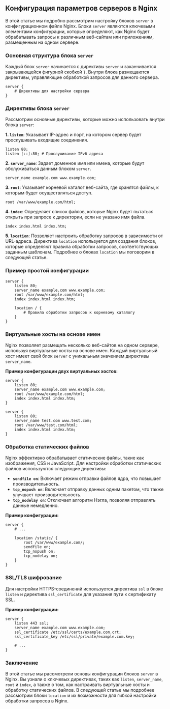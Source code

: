 ## Конфигурация параметров серверов в Nginx

В этой статье мы подробно рассмотрим настройку блоков `server` в конфигурационном файле Nginx. Блоки `server` являются ключевыми элементами конфигурации, которые определяют, как Nginx будет обрабатывать запросы к различным веб-сайтам или приложениям, размещенным на одном сервере.

### Основная структура блока `server`

Каждый блок `server` начинается с директивы `server` и заканчивается закрывающейся фигурной скобкой `}`. Внутри блока размещаются директивы, управляющие обработкой запросов для данного сервера.

```nginx
server {
    # Директивы для настройки сервера
}
```

### Директивы блока `server`

Рассмотрим основные директивы, которые можно использовать внутри блока `server`:

**1. `listen`**: Указывает IP-адрес и порт, на котором сервер будет прослушивать входящие соединения.

```nginx
listen 80;
listen [::]:80; # Прослушивание IPv6 адреса
```

**2. `server_name`**: Задает доменное имя или имена, которые будут обслуживаться данным блоком `server`. 

```nginx
server_name example.com www.example.com;
```

**3. `root`**: Указывает корневой каталог веб-сайта, где хранятся файлы, к которым будет осуществляться доступ.

```nginx
root /var/www/example.com/html;
```

**4. `index`**: Определяет список файлов, которые Nginx будет пытаться открыть при запросе к директории, если не указано имя файла.

```nginx
index index.html index.htm;
```

**5. `location`**: Позволяет настроить обработку запросов в зависимости от URL-адреса. Директива `location` используется для создания блоков, которые определяют правила обработки запросов, соответствующих заданным шаблонам. Подробнее о блоках `location` мы поговорим в следующей статье.

### Пример простой конфигурации

```nginx
server {
    listen 80;
    server_name example.com www.example.com;
    root /var/www/example.com/html;
    index index.html index.htm;

    location / {
        # Правила обработки запросов к корневому каталогу
    }
}
```

### Виртуальные хосты на основе имен

Nginx позволяет размещать несколько веб-сайтов на одном сервере, используя виртуальные хосты на основе имен. Каждый виртуальный хост имеет свой блок `server` с уникальным значением директивы `server_name`. 

**Пример конфигурации двух виртуальных хостов:**

```nginx
server {
    listen 80;
    server_name example.com www.example.com;
    root /var/www/example.com/html;
    index index.html index.htm;
}

server {
    listen 80;
    server_name test.com www.test.com;
    root /var/www/test.com/html;
    index index.html index.htm;
}
```

### Обработка статических файлов

Nginx эффективно обрабатывает статические файлы, такие как изображения, CSS и JavaScript. Для настройки обработки статических файлов используются следующие директивы:

* **`sendfile on`**: Включает режим отправки файлов ядра, что повышает производительность.
* **`tcp_nopush on`**: Включает отправку данных одним пакетом, что также улучшает производительность.
* **`tcp_nodelay on`**: Отключает алгоритм Нэгла, позволяя отправлять данные немедленно.

**Пример конфигурации:**

```nginx
server {
    # ...

    location /static/ {
        root /var/www/example.com/;
        sendfile on;
        tcp_nopush on;
        tcp_nodelay on;
    }
}
```

### SSL/TLS шифрование

Для настройки HTTPS-соединений используется директива `ssl` в блоке `listen` и директива `ssl_certificate` для указания пути к сертификату SSL.

**Пример конфигурации:**

```nginx
server {
    listen 443 ssl;
    server_name example.com www.example.com;
    ssl_certificate /etc/ssl/certs/example.com.crt;
    ssl_certificate_key /etc/ssl/private/example.com.key;

    # ...
}
```

### Заключение

В этой статье мы рассмотрели основы конфигурации блоков `server` в Nginx. Вы узнали о ключевых директивах, таких как `listen`, `server_name`, `root` и `index`, а также о том, как настраивать виртуальные хосты и обработку статических файлов.  В следующей статье мы подробнее рассмотрим блоки `location` и их возможности для гибкой настройки обработки запросов в Nginx.
